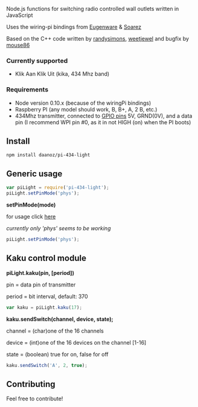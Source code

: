 Node.js functions for switching radio controlled wall outlets written in JavaScript

Uses the wiring-pi bindings from [Eugenware](https://github.com/eugeneware/wiring-pi) & [Soarez](https://github.com/Soarez/node-wiring-pi)

Based on the C++ code written by [randysimons](http://randysimons.nl), [weetjewel](http://weejewel.tweakblogs.net/blog/8665/lampen-schakelen-met-een-raspberry-pi.html) and bugfix by [mouse86](http://eeo.tweakblogs.net/blog/11427/rpi2-bugfix-kaku-lampen)

### Currently supported
- Klik Aan Klik Uit (kika, 434 Mhz band)

### Requirements
- Node version 0.10.x (because of the wiringPi bindings)
- Raspberry PI (any model should work, B, B+, A, 2 B, etc.)
- 434Mhz transmitter, connected to [GPIO pins](http://wiringpi.com/wp-content/uploads/2013/03/gpio1.png) 5V, GRND(0V), and a data pin (I recommend WPI pin #0, as it in not HIGH (on) when the PI boots)

## Install

```
npm install daanoz/pi-434-light
```

## Generic usage

```javascript
var piLight = require('pi-434-light');
piLight.setPinMode('phys');
```

**setPinMode(mode)**

for usage click [here](https://github.com/eugeneware/wiring-pi/blob/master/DOCUMENTATION.md#setupmode)

*currently only 'phys' seems to be working*

```javascript
piLight.setPinMode('phys');
```

## Kaku control module

**piLight.kaku(pin, [period])**

pin = data pin of transmitter

period = bit interval, default: 370

```javascript
var kaku = piLight.kaku(17);
```

**kaku.sendSwitch(channel, device, state);**

channel = (char)one of the 16 channels

device = (int)one of the 16 devices on the channel [1-16]

state = (boolean) true for on, false for off 

```javascript
kaku.sendSwitch('A', 2, true);
```

## Contributing

Feel free to contribute!